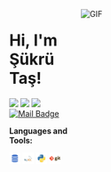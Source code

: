<img align="right" alt="GIF" src="https://github.com/abhisheknaiidu/abhisheknaiidu/blob/master/code.gif?raw=true" width="375" height="220" />

# Hi, I'm Şükrü Taş! 

[![](https://img.shields.io/badge/linkedin-%230077B5.svg?&style=for-the-badge&logo=linkedin&logoColor=white)](https://www.linkedin.com/in/sukrutas/)
[![](https://img.shields.io/badge/medium-%2312100E.svg?&style=for-the-badge&logo=medium&logoColor=white)](https://medium.com/@sukrutas)
[![](https://img.shields.io/badge/github-%2324292e.svg?&style=for-the-badge&logo=github&logoColor=white)](https://github.com/sukrutas)
[![Mail Badge](https://img.shields.io/badge/sukrutas99@gmail.com-c14438?style=for-the-badge&logo=Gmail&logoColor=white&link=mailto:sukrutas99@gmail.com)](mailto:sukrutas99@gmail.com)

**Languages and Tools:**


<code><img height="20" src="https://raw.githubusercontent.com/github/explore/80688e429a7d4ef2fca1e82350fe8e3517d3494d/topics/sql/sql.png"></code>
<code><img height="20" src="https://raw.githubusercontent.com/github/explore/80688e429a7d4ef2fca1e82350fe8e3517d3494d/topics/mysql/mysql.png"></code>
<code><img height="20" src="https://raw.githubusercontent.com/github/explore/80688e429a7d4ef2fca1e82350fe8e3517d3494d/topics/python/python.png"></code>
<code><img height="20" src="https://raw.githubusercontent.com/github/explore/80688e429a7d4ef2fca1e82350fe8e3517d3494d/topics/git/git.png"></code>


